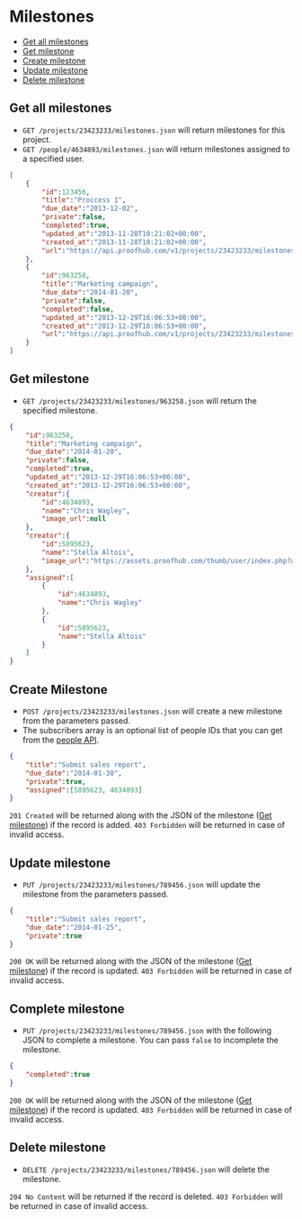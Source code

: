Milestones
====================

* [Get all milestones](#get-all-milestones)
* [Get milestone](#get-milestone)
* [Create milestone](#create-milestone)
* [Update milestone](#update-milestone)
* [Delete milestone](#delete-milestone)

Get all milestones
----------------

* `GET /projects/23423233/milestones.json` will return milestones for this project.
* `GET /people/4634893/milestones.json` will return milestones assigned to a specified user.


```json
[
	{
		"id":123456,
		"title":"Proccess 1",
		"due_date":"2013-12-02",
		"private":false,
		"completed":true,
		"updated_at":"2013-11-28T10:21:02+00:00",
		"created_at":"2013-11-28T10:21:02+00:00",
		"url":"https://api.proofhub.com/v1/projects/23423233/milestones/123456.json"
	},
	{
		"id":963258,
		"title":"Marketing campaign",
		"due_date":"2014-01-20",
		"private":false,
		"completed":false,
		"updated_at":"2013-12-29T16:06:53+00:00",
		"created_at":"2013-12-29T16:06:53+00:00",
		"url":"https://api.proofhub.com/v1/projects/23423233/milestones/963258.json"
	}
]
```

Get milestone
----------------

* `GET /projects/23423233/milestones/963258.json` will return the specified milestone.

```json
{
	"id":963258,
	"title":"Marketing campaign",
	"due_date":"2014-01-20",
	"private":false,
	"completed":true,
	"updated_at":"2013-12-29T16:06:53+00:00",
	"created_at":"2013-12-29T16:06:53+00:00",
	"creator":{
		"id":4634893,
		"name":"Chris Wagley",
		"image_url":null
	},
	"creator":{
		"id":5895623,
		"name":"Stella Altois",
		"image_url":"https://assets.proofhub.com/thumb/user/index.php?width=80&height=80&cropratio=1:1&image=123456/812b4ba287f5ee0bc9d43bbf5bbe87fb1370073119.jpg"
	},
	"assigned":[
		{
			"id":4634893,
			"name":"Chris Wagley"
		},
		{
			"id":5895623,
			"name":"Stella Altois"
		}
	]
}
```

Create Milestone
----------------

* `POST /projects/23423233/milestones.json` will create a new milestone from the parameters passed. 
* The subscribers array is an optional list of people IDs that you can get from the [people API](https://github.com/sdplabs/proofhub-api/blob/master/sections/people.md). 

```json
{
	"title":"Submit sales report",
	"due_date":"2014-01-30",
	"private":true,
	"assigned":[5895623, 4634893] 
}
```

`201 Created` will be returned along with the JSON of the milestone ([Get milestone](#get-milestone)) if the record is added. `403 Forbidden` will be returned in case of invalid access.

Update milestone
----------------

* `PUT /projects/23423233/milestones/789456.json` will update the milestone from the parameters passed.

```json
{
	"title":"Submit sales report",
	"due_date":"2014-01-25",
	"private":true
}
```

`200 OK` will be returned along with the JSON of the milestone ([Get milestone](#get-milestone)) if the record is updated. `403 Forbidden` will be returned in case of invalid access.

Complete milestone
----------------

* `PUT /projects/23423233/milestones/789456.json` with the following JSON to complete a milestone. You can pass `false` to incomplete the milestone.

```json
{
	"completed":true
}
```

`200 OK` will be returned along with the JSON of the milestone ([Get milestone](#get-milestone)) if the record is updated. `403 Forbidden` will be returned in case of invalid access.

Delete milestone
----------------

* `DELETE /projects/23423233/milestones/789456.json` will delete the milestone.

`204 No Content` will be returned if the record is deleted. `403 Forbidden` will be returned in case of invalid access.
